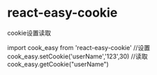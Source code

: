 # react-easy-cookie

cookie设置读取

import cook_easy from 'react-easy-cookie'
//设置
cook_easy.setCookie('userName','123',30)
//读取
cook_easy.getCookie("userName")
